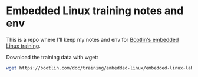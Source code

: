 # Embedded Linux training notes and env

This is a repo where I'll keep my notes and env for [Bootlin's embedded Linux training](https://bootlin.com/training/embedded-linux/).

Download the training data with wget:

```sh
wget https://bootlin.com/doc/training/embedded-linux/embedded-linux-labs.tar.xz
```
